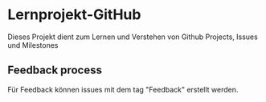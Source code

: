# Lernprojekt-GitHub

Dieses Projekt dient zum Lernen und Verstehen von Github Projects, Issues und Milestones

## Feedback process

Für Feedback können issues mit dem tag "Feedback" erstellt werden.
